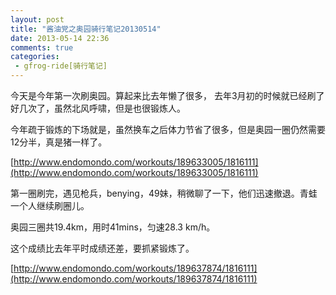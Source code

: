 ```yaml
---
layout: post
title: "酱油党之奥园骑行笔记20130514"
date: 2013-05-14 22:36
comments: true
categories: 
 - gfrog-ride[骑行笔记]
---
```


今天是今年第一次刷奥园。算起来比去年懒了很多，
去年3月初的时候就已经刷了好几次了，虽然北风呼啸，但是也很锻炼人。

今年疏于锻炼的下场就是，虽然换车之后体力节省了很多，但是奥园一圈仍然需要12分半，真是猪一样了。

[http://www.endomondo.com/workouts/189633005/1816111](http://www.endomondo.com/workouts/189633005/1816111)

第一圈刷完，遇见枪兵，benying，49妹，稍微聊了一下，他们迅速撤退。青蛙一个人继续刷圈儿。

奥园三圈共19.4km，用时41mins，匀速28.3 km/h。

这个成绩比去年平时成绩还差，要抓紧锻炼了。

[http://www.endomondo.com/workouts/189637874/1816111](http://www.endomondo.com/workouts/189637874/1816111)
